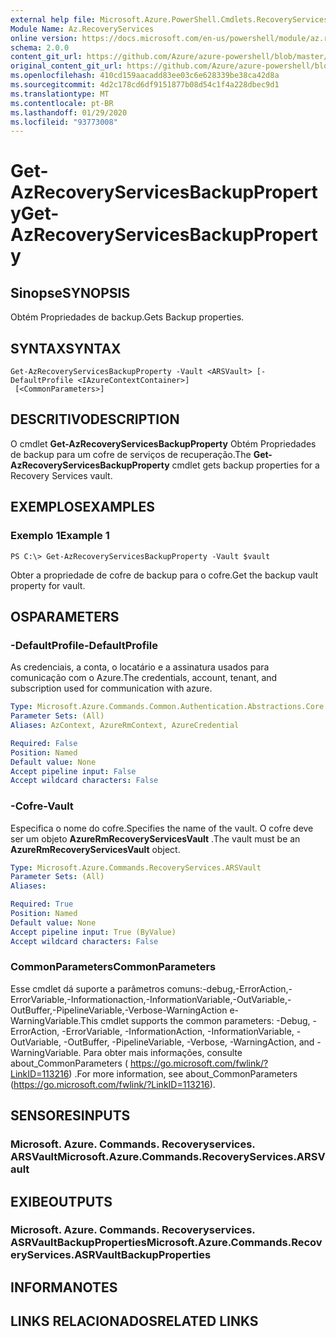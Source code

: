 ```yaml
---
external help file: Microsoft.Azure.PowerShell.Cmdlets.RecoveryServices.dll-Help.xml
Module Name: Az.RecoveryServices
online version: https://docs.microsoft.com/en-us/powershell/module/az.recoveryservices/get-azrecoveryservicesbackupproperty
schema: 2.0.0
content_git_url: https://github.com/Azure/azure-powershell/blob/master/src/RecoveryServices/RecoveryServices/help/Get-AzRecoveryServicesBackupProperty.md
original_content_git_url: https://github.com/Azure/azure-powershell/blob/master/src/RecoveryServices/RecoveryServices/help/Get-AzRecoveryServicesBackupProperty.md
ms.openlocfilehash: 410cd159aacadd83ee03c6e628339be38ca42d8a
ms.sourcegitcommit: 4d2c178cd6df9151877b08d54c1f4a228dbec9d1
ms.translationtype: MT
ms.contentlocale: pt-BR
ms.lasthandoff: 01/29/2020
ms.locfileid: "93773008"
---
```

# <span data-ttu-id="eb5b6-101">Get-AzRecoveryServicesBackupProperty</span><span class="sxs-lookup"><span data-stu-id="eb5b6-101">Get-AzRecoveryServicesBackupProperty</span></span>

## <span data-ttu-id="eb5b6-102">Sinopse</span><span class="sxs-lookup"><span data-stu-id="eb5b6-102">SYNOPSIS</span></span>
<span data-ttu-id="eb5b6-103">Obtém Propriedades de backup.</span><span class="sxs-lookup"><span data-stu-id="eb5b6-103">Gets Backup properties.</span></span>

## <span data-ttu-id="eb5b6-104">SYNTAX</span><span class="sxs-lookup"><span data-stu-id="eb5b6-104">SYNTAX</span></span>

```
Get-AzRecoveryServicesBackupProperty -Vault <ARSVault> [-DefaultProfile <IAzureContextContainer>]
 [<CommonParameters>]
```

## <span data-ttu-id="eb5b6-105">DESCRITIVO</span><span class="sxs-lookup"><span data-stu-id="eb5b6-105">DESCRIPTION</span></span>
<span data-ttu-id="eb5b6-106">O cmdlet **Get-AzRecoveryServicesBackupProperty** Obtém Propriedades de backup para um cofre de serviços de recuperação.</span><span class="sxs-lookup"><span data-stu-id="eb5b6-106">The **Get-AzRecoveryServicesBackupProperty** cmdlet gets backup properties for a Recovery Services vault.</span></span>

## <span data-ttu-id="eb5b6-107">EXEMPLOS</span><span class="sxs-lookup"><span data-stu-id="eb5b6-107">EXAMPLES</span></span>

### <span data-ttu-id="eb5b6-108">Exemplo 1</span><span class="sxs-lookup"><span data-stu-id="eb5b6-108">Example 1</span></span>
```
PS C:\> Get-AzRecoveryServicesBackupProperty -Vault $vault
```

<span data-ttu-id="eb5b6-109">Obter a propriedade de cofre de backup para o cofre.</span><span class="sxs-lookup"><span data-stu-id="eb5b6-109">Get the backup vault property for vault.</span></span>

## <span data-ttu-id="eb5b6-110">OS</span><span class="sxs-lookup"><span data-stu-id="eb5b6-110">PARAMETERS</span></span>

### <span data-ttu-id="eb5b6-111">-DefaultProfile</span><span class="sxs-lookup"><span data-stu-id="eb5b6-111">-DefaultProfile</span></span>
<span data-ttu-id="eb5b6-112">As credenciais, a conta, o locatário e a assinatura usados para comunicação com o Azure.</span><span class="sxs-lookup"><span data-stu-id="eb5b6-112">The credentials, account, tenant, and subscription used for communication with azure.</span></span>

```yaml
Type: Microsoft.Azure.Commands.Common.Authentication.Abstractions.Core.IAzureContextContainer
Parameter Sets: (All)
Aliases: AzContext, AzureRmContext, AzureCredential

Required: False
Position: Named
Default value: None
Accept pipeline input: False
Accept wildcard characters: False
```

### <span data-ttu-id="eb5b6-113">-Cofre</span><span class="sxs-lookup"><span data-stu-id="eb5b6-113">-Vault</span></span>
<span data-ttu-id="eb5b6-114">Especifica o nome do cofre.</span><span class="sxs-lookup"><span data-stu-id="eb5b6-114">Specifies the name of the vault.</span></span>
<span data-ttu-id="eb5b6-115">O cofre deve ser um objeto **AzureRmRecoveryServicesVault** .</span><span class="sxs-lookup"><span data-stu-id="eb5b6-115">The vault must be an **AzureRmRecoveryServicesVault** object.</span></span>

```yaml
Type: Microsoft.Azure.Commands.RecoveryServices.ARSVault
Parameter Sets: (All)
Aliases:

Required: True
Position: Named
Default value: None
Accept pipeline input: True (ByValue)
Accept wildcard characters: False
```

### <span data-ttu-id="eb5b6-116">CommonParameters</span><span class="sxs-lookup"><span data-stu-id="eb5b6-116">CommonParameters</span></span>
<span data-ttu-id="eb5b6-117">Esse cmdlet dá suporte a parâmetros comuns:-debug,-ErrorAction,-ErrorVariable,-Informationaction,-InformationVariable,-OutVariable,-OutBuffer,-PipelineVariable,-Verbose-WarningAction e-WarningVariable.</span><span class="sxs-lookup"><span data-stu-id="eb5b6-117">This cmdlet supports the common parameters: -Debug, -ErrorAction, -ErrorVariable, -InformationAction, -InformationVariable, -OutVariable, -OutBuffer, -PipelineVariable, -Verbose, -WarningAction, and -WarningVariable.</span></span> <span data-ttu-id="eb5b6-118">Para obter mais informações, consulte about_CommonParameters ( https://go.microsoft.com/fwlink/?LinkID=113216) .</span><span class="sxs-lookup"><span data-stu-id="eb5b6-118">For more information, see about_CommonParameters (https://go.microsoft.com/fwlink/?LinkID=113216).</span></span>

## <span data-ttu-id="eb5b6-119">SENSORES</span><span class="sxs-lookup"><span data-stu-id="eb5b6-119">INPUTS</span></span>

### <span data-ttu-id="eb5b6-120">Microsoft. Azure. Commands. Recoveryservices. ARSVault</span><span class="sxs-lookup"><span data-stu-id="eb5b6-120">Microsoft.Azure.Commands.RecoveryServices.ARSVault</span></span>

## <span data-ttu-id="eb5b6-121">EXIBE</span><span class="sxs-lookup"><span data-stu-id="eb5b6-121">OUTPUTS</span></span>

### <span data-ttu-id="eb5b6-122">Microsoft. Azure. Commands. Recoveryservices. ASRVaultBackupProperties</span><span class="sxs-lookup"><span data-stu-id="eb5b6-122">Microsoft.Azure.Commands.RecoveryServices.ASRVaultBackupProperties</span></span>

## <span data-ttu-id="eb5b6-123">INFORMA</span><span class="sxs-lookup"><span data-stu-id="eb5b6-123">NOTES</span></span>

## <span data-ttu-id="eb5b6-124">LINKS RELACIONADOS</span><span class="sxs-lookup"><span data-stu-id="eb5b6-124">RELATED LINKS</span></span>
